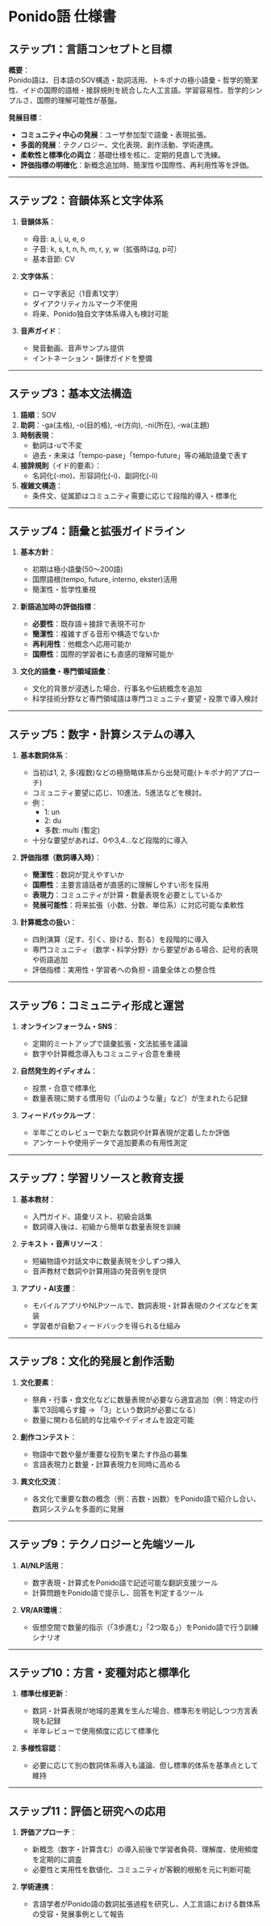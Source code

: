 # Ponido語 仕様書

## ステップ1：言語コンセプトと目標

**概要**：  
Ponido語は、日本語のSOV構造・助詞活用、トキポナの極小語彙・哲学的簡潔性、イドの国際的語根・接辞規則を統合した人工言語。学習容易性、哲学的シンプルさ、国際的理解可能性が基盤。

**発展目標**：  
- **コミュニティ中心の発展**：ユーザ参加型で語彙・表現拡張。  
- **多面的発展**：テクノロジー、文化表現、創作活動、学術連携。  
- **柔軟性と標準化の両立**：基礎仕様を核に、定期的見直しで洗練。  
- **評価指標の明確化**：新概念追加時、簡潔性や国際性、再利用性等を評価。

---

## ステップ2：音韻体系と文字体系

1. **音韻体系**：  
   - 母音: a, i, u, e, o  
   - 子音: k, s, t, n, h, m, r, y, w（拡張時はg, p可）  
   - 基本音節: CV

2. **文字体系**：  
   - ローマ字表記（1音素1文字）  
   - ダイアクリティカルマーク不使用  
   - 将来、Ponido独自文字体系導入も検討可能

3. **音声ガイド**：  
   - 発音動画、音声サンプル提供  
   - イントネーション・韻律ガイドを整備

---

## ステップ3：基本文法構造

1. **語順**：SOV  
2. **助詞**：-ga(主格), -o(目的格), -e(方向), -ni(所在), -wa(主題)  
3. **時制表現**：  
   - 動詞は-uで不変  
   - 過去・未来は「tempo-pase」「tempo-future」等の補助語彙で表す
4. **接辞規則**（イド的要素）：  
   - 名詞化(-mo)、形容詞化(-i)、副詞化(-li)  
5. **複雑文構造**：  
   - 条件文、従属節はコミュニティ需要に応じて段階的導入・標準化

---

## ステップ4：語彙と拡張ガイドライン

1. **基本方針**：  
   - 初期は極小語彙(50～200語)  
   - 国際語根(tempo, future, interno, ekster)活用  
   - 簡潔性・哲学性重視

2. **新語追加時の評価指標**：  
   - **必要性**：既存語＋接辞で表現不可か  
   - **簡潔性**：複雑すぎる音形や構造でないか  
   - **再利用性**：他概念へ応用可能か  
   - **国際性**：国際的学習者にも直感的理解可能か

3. **文化的語彙・専門領域語彙**：  
   - 文化的背景が浸透した場合、行事名や伝統概念を追加  
   - 科学技術分野など専門領域語は専門コミュニティ要望・投票で導入検討

---

## ステップ5：数字・計算システムの導入

1. **基本数詞体系**：  
   - 当初は1, 2, 多(複数)などの極簡略体系から出発可能(トキポナ的アプローチ)  
   - コミュニティ要望に応じ、10進法、5進法などを検討。  
   - 例：  
     - 1: un  
     - 2: du  
     - 多数: multi (暫定)  
   - 十分な要望があれば、0や3,4…など段階的に導入

2. **評価指標（数詞導入時）**：  
   - **簡潔性**：数詞が覚えやすいか  
   - **国際性**：主要言語話者が直感的に理解しやすい形を採用  
   - **表現力**：コミュニティが計算・数量表現を必要としているか  
   - **発展可能性**：将来拡張（小数、分数、単位系）に対応可能な柔軟性

3. **計算概念の扱い**：  
   - 四則演算（足す、引く、掛ける、割る）を段階的に導入  
   - 専門コミュニティ（数学・科学分野）から要望がある場合、記号的表現や術語追加  
   - 評価指標：実用性・学習者への負担・語彙全体との整合性

---

## ステップ6：コミュニティ形成と運営

1. **オンラインフォーラム・SNS**：  
   - 定期的ミートアップで語彙拡張・文法拡張を議論  
   - 数字や計算概念導入もコミュニティ合意を重視

2. **自然発生的イディオム**：  
   - 投票・合意で標準化  
   - 数量表現に関する慣用句（「山のような量」など）が生まれたら記録

3. **フィードバックループ**：  
   - 半年ごとのレビューで新たな数詞や計算表現が定着したか評価  
   - アンケートや使用データで追加要素の有用性測定

---

## ステップ7：学習リソースと教育支援

1. **基本教材**：  
   - 入門ガイド、語彙リスト、初級会話集  
   - 数詞導入後は、初級から簡単な数量表現を訓練

2. **テキスト・音声リソース**：  
   - 短編物語や対話文中に数量表現を少しずつ挿入  
   - 音声教材で数詞や計算用語の発音例を提供

3. **アプリ・AI支援**：  
   - モバイルアプリやNLPツールで、数詞表現・計算表現のクイズなどを実装  
   - 学習者が自動フィードバックを得られる仕組み

---

## ステップ8：文化的発展と創作活動

1. **文化要素**：  
   - 祭典・行事・食文化などに数量表現が必要なら適宜追加（例：特定の行事で3回鳴らす鐘 → 「3」という数詞が必要になる）  
   - 数量に関わる伝統的な比喩やイディオムを設定可能

2. **創作コンテスト**：  
   - 物語中で数や量が重要な役割を果たす作品の募集  
   - 言語表現力と数量・計算表現力を同時に高める

3. **異文化交流**：  
   - 各文化で重要な数の概念（例：吉数・凶数）をPonido語で紹介し合い、数詞システムを多面的に発展

---

## ステップ9：テクノロジーと先端ツール

1. **AI/NLP活用**：  
   - 数字表現・計算式をPonido語で記述可能な翻訳支援ツール  
   - 計算問題をPonido語で提示し、回答を判定するツール

2. **VR/AR環境**：  
   - 仮想空間で数量的指示（「3歩進む」「2つ取る」）をPonido語で行う訓練シナリオ

---

## ステップ10：方言・変種対応と標準化

1. **標準仕様更新**：  
   - 数詞・計算表現が地域的差異を生んだ場合、標準形を明記しつつ方言表現も記録  
   - 半年レビューで使用頻度に応じて標準化

2. **多様性容認**：  
   - 必要に応じて別の数詞体系導入も議論、但し標準的体系を基準点として維持

---

## ステップ11：評価と研究への応用

1. **評価アプローチ**：  
   - 新概念（数字・計算含む）の導入前後で学習者負荷、理解度、使用頻度を定期的に調査  
   - 必要性と実用性を数値化、コミュニティが客観的根拠を元に判断可能

2. **学術連携**：  
   - 言語学者がPonido語の数詞拡張過程を研究し、人工言語における数体系の受容・発展事例として報告

